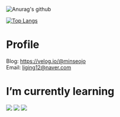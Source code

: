 <!--
<img src="https://img.shields.io/badge/쓰고자하는_텍스트-컬러코드?style=flat-square&logo=simpleicons에서_아이콘이름&logoColor=white"/></a>

[![Anurag's GitHub stats](https://github-readme-stats.vercel.app/api?username=minseojo&theme=dracula)](https://github.com/minseojo)


![header](https://capsule-render.vercel.app/api?type=Waving&color=003458&height=240&section=header&text=MinseoJo&fontSize=60&animation=blinking&5&fontColor=ffffff)
-->
 
![Anurag's github ](https://github-readme-stats.vercel.app/api?username=minseojo&show_icons=true&theme=vue)

[![Top Langs](https://github-readme-stats.vercel.app/api/top-langs/?username=minseojo&langs_count=5&hide=html,css)](https://github.com/anuraghazra/github-readme-stats)


# Profile
Blog: https://velog.io/@minseojo
<br>
Email: liging12@naver.com

# I’m currently learning
<div align="left">
    <img src="https://img.shields.io/badge/Java-007396?style=for-the-badge&logo=java&logoColor=white"/></a>
    <img src="https://img.shields.io/badge/Spring Boot-6DB33F?style=for-the-badge&logo=Spring Boot&logoColor=white"/></a>
    <img src="https://img.shields.io/badge/mysql-4479A1?style=for-the-badge&logo=mysql&logoColor=white"> 
</div>




